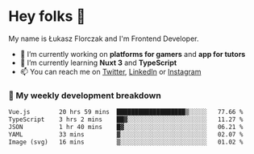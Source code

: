 # Hey folks 👋

My name is Łukasz Florczak and I'm Frontend Developer. 

- 🔭 I’m currently working on **platforms for gamers** and **app for tutors**
- 🌱 I’m currently learning **Nuxt 3** and **TypeScript**
- 📫 You can reach me on [Twitter](https://twitter.com/lukaszflorczak), [LinkedIn](https://pl.linkedin.com/in/lukasz-florczak) or [Instagram](https://instagram.com/lukaszflorczak)


### 🧮 My weekly development breakdown

<!--START_SECTION:waka-->

```txt
Vue.js        20 hrs 59 mins  ███████████████████▒░░░░░   77.66 %
TypeScript    3 hrs 2 mins    ██▓░░░░░░░░░░░░░░░░░░░░░░   11.27 %
JSON          1 hr 40 mins    █▓░░░░░░░░░░░░░░░░░░░░░░░   06.21 %
YAML          33 mins         ▓░░░░░░░░░░░░░░░░░░░░░░░░   02.07 %
Image (svg)   16 mins         ▒░░░░░░░░░░░░░░░░░░░░░░░░   01.02 %
```

<!--END_SECTION:waka-->

<!--
**lukaszflorczak/lukaszflorczak** is a ✨ _special_ ✨ repository because its `README.md` (this file) appears on your GitHub profile.

Here are some ideas to get you started:

- 🔭 I’m currently working on ...
- 🌱 I’m currently learning ...
- 👯 I’m looking to collaborate on ...
- 🤔 I’m looking for help with ...
- 💬 Ask me about ...
- 📫 How to reach me: ...
- 😄 Pronouns: ...
- ⚡ Fun fact: ...
-->
